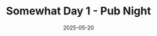 ---
# content/gallery/day-1-bubbas/index.md
title: "Somewhat Day 1 - Pub Night"
date: 2025-05-20
summary: "We got things started with Pub Night at the Mansion, with special guests the Lustre, performing with Dan Dumsha, Meredith Shaw and Joan!"
showAuthor: false
type: "galleries"   
---
